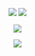 <p align = "center">
  <img  src = "https://github-readme-stats.vercel.app/api?username=GuilhermBrSp&show_icons=true&theme=radical&line_height=27">
  <img src = "https://github-readme-stats.vercel.app/api/top-langs/?username=GuilhermBrSp&hide=html,css,java,shaderlab,kotlin,hlsl&theme=radical">
</p>

<p align = "center">
 <img  src="https://github-readme-streak-stats.herokuapp.com/?user=GuilhermBrSp&show_icons=true&locale=en&layout=compact&theme=radical&line_height=0" />
</p> 

<p align = "center">
 <img src="https://activity-graph.herokuapp.com/graph?username=GuilhermBrSp&theme=redical">
</p> 

